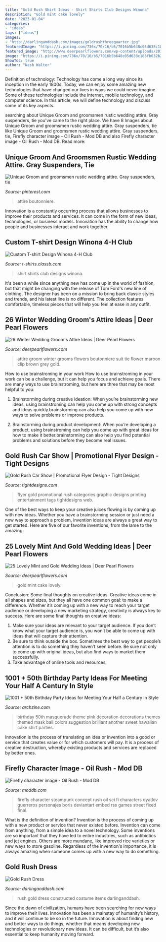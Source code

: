 ```yaml
---
title: "Gold Rush Shirt Ideas - Shirt Shirts Club Designs Winona"
description: "Gold mint cake lovely"
date: "2023-01-04"
categories:
- "ideas"
tags: ["ideas"]
images:
- "http://darlinganddash.com/images/goldrushthreequarter.jpg"
featuredImage: "https://i.pinimg.com/736x/70/16/b5/7016b5b648c05d638c183fb032b2b820.jpg"
featured_image: "http://www.deerpearlflowers.com/wp-content/uploads/2015/09/Winter-Wedding-Grooms-Attire-Ideas-17.jpg"
image: "https://i.pinimg.com/736x/70/16/b5/7016b5b648c05d638c183fb032b2b820.jpg"
ShowToc: true
author: "Nash Walter"
---
```



Definition of technology:
Technology has come a long way since its inception in the early 1800s. Today, we can enjoy some amazing new technologies that have changed our lives in ways we could never imagine. Some of these technologies include the internet, mobile technology, and computer science. In this article, we will define technology and discuss some of its key aspects.

	

		
searching about Unique Groom and groomsmen rustic wedding attire. Gray suspenders, tie you've came to the right place. We have 8 Images about Unique Groom and groomsmen rustic wedding attire. Gray suspenders, tie like Unique Groom and groomsmen rustic wedding attire. Gray suspenders, tie, Firefly character image - Oil Rush - Mod DB and also Firefly character image - Oil Rush - Mod DB. Read more:
		
    
## Unique Groom And Groomsmen Rustic Wedding Attire. Gray Suspenders, Tie

<img loading=lazy src="https://i.pinimg.com/736x/70/16/b5/7016b5b648c05d638c183fb032b2b820.jpg" onerror="this.onerror=null;this.src='https://tse2.mm.bing.net/th?id=OIP.ARQmw-Vw2wQeDLIjW9NZeQHaJ3&amp;pid=15.1';" alt="Unique Groom and groomsmen rustic wedding attire. Gray suspenders, tie">

_Source: pinterest.com_

>attire boutonniere. 

	

Innovation is a constantly occurring process that allows businesses to improve their products and services. It can come in the form of new ideas, technologies, or business models. Innovation has the ability to change how people and businesses interact and work together.

    
## Custom T-shirt Design Winona 4-H Club

<img loading=lazy src="https://t-shirts.classb.com/image/127997.495.shirt.Front.jpg?1253500458" onerror="this.onerror=null;this.src='https://tse3.mm.bing.net/th?id=OIP.2_aU6h0iHn3Jfzm0RNYlTQHaG3&amp;pid=15.1';" alt="Custom T-shirt Design Winona 4-H Club">

_Source: t-shirts.classb.com_

>shirt shirts club designs winona. 

	

It's been a while since anything new has come up in the world of fashion, but that might be changing with the release of Tom Ford's new line of clothing. The designer has been on a mission to bring back classic styles and trends, and his latest line is no different. The collection features comfortable, timeless pieces that will help you feel at ease in any outfit.

    
## 26 Winter Wedding Groom&#039;s Attire Ideas | Deer Pearl Flowers

<img loading=lazy src="http://www.deerpearlflowers.com/wp-content/uploads/2015/09/Winter-Wedding-Grooms-Attire-Ideas-17.jpg" onerror="this.onerror=null;this.src='https://tse2.mm.bing.net/th?id=OIP.cDk3DJ8awQLhSllt-aq0EwHaLF&amp;pid=15.1';" alt="26 Winter Wedding Groom&#039;s Attire Ideas | Deer Pearl Flowers">

_Source: deerpearlflowers.com_

>attire groom winter grooms flowers boutonniere suit tie flower maroon clip brown grey gold. 

	

How to use brainstroming in your work
How to use brainstroming in your work can be a challenge, but it can help you focus and achieve goals. There are many ways to use brainstroming, but here are three that may be most helpful to you:
1. Brainstorming during creative ideation: When you’re brainstorming new ideas, using brainstroming can help you come up with strong concepts and ideas quickly.brainstorming can also help you come up with new ways to solve problems or improve products.

2. Brainstorming during product development: When you’re developing a product, using brainstroming can help you come up with great ideas for how to make it better.brainstorming can also help you find potential problems and solutions before they become real issues.


    
## Gold Rush Car Show | Promotional Flyer Design - Tight Designs

<img loading=lazy src="https://tightdesigns.com/web-graphic-design/wp-content/uploads/2011/04/flyer-22.jpg" onerror="this.onerror=null;this.src='https://tse2.mm.bing.net/th?id=OIP.CSdw3PUlqRh0dM7X2tQfUQHaLH&amp;pid=15.1';" alt="Gold Rush Car Show | Promotional Flyer Design - Tight Designs">

_Source: tightdesigns.com_

>flyer gold promotional rush categories graphic designs printing entertainment tags tightdesigns web. 

	

One of the best ways to keep your creative juices flowing is by coming up with new ideas. Whether you have a brainstorming session or just need a new way to approach a problem, invention ideas are always a great way to get started. Here are five of our favorite inventions, from the lame to the amazing: 

    
## 25 Lovely Mint And Gold Wedding Ideas | Deer Pearl Flowers

<img loading=lazy src="http://www.deerpearlflowers.com/wp-content/uploads/2015/06/Mint-and-Gold-Cake-Pops.jpg" onerror="this.onerror=null;this.src='https://tse2.mm.bing.net/th?id=OIP.dNczSNsmB-J80RmOrgo7MgHaLH&amp;pid=15.1';" alt="25 Lovely Mint and Gold Wedding Ideas | Deer Pearl Flowers">

_Source: deerpearlflowers.com_

>gold mint cake lovely. 

	

Conclusion: Some final thoughts on creative ideas.
Creative ideas come in all shapes and sizes, but they all have one common goal: to make a difference. Whether it’s coming up with a new way to reach your target audience or developing a new marketing strategy, creativity is always key to success. Here are some final thoughts on creative ideas: 
1. Make sure your ideas are relevant to your target audience. If you don’t know what your target audience is, you won’t be able to come up with ideas that will capture their attention. 
2. Be sure to think outside the box. Sometimes the best way to get people’s attention is to do something they haven’t seen before. Be sure not only to come up with original ideas, but also find ways to market them successfully. 
3. Take advantage of online tools and resources.

    
## 1001 + 50th Birthday Party Ideas For Meeting Your Half A Century In Style

<img loading=lazy src="http://archzine.com/wp-content/uploads/2018/10/pink-and-black-masquarade-50th-birthday-theme-tables-with-snacks-and-drinks-multiple-balooons-and-a-large-wall-decoration-shaped-like-a-mask.jpg" onerror="this.onerror=null;this.src='https://tse3.mm.bing.net/th?id=OIP.8SQc7ADZ8bw3EPlY1_xeLwHaJ3&amp;pid=15.1';" alt="1001 + 50th Birthday Party Ideas for Meeting Your Half a Century in Style">

_Source: archzine.com_

>birthday 50th masquerade theme pink decoration decorations themes themed mask ball colors suggestion brilliant another sweet hawaiian cake shirt parties. 

	

Innovation is the process of translating an idea or invention into a good or service that creates value or for which customers will pay. It is a process of creative destruction, whereby existing products and services are replaced by better ones.

    
## Firefly Character Image - Oil Rush - Mod DB

<img loading=lazy src="http://media.moddb.com/cache/images/games/1/16/15264/thumb_620x2000/FireFly-final-fixed.jpg" onerror="this.onerror=null;this.src='https://tse3.mm.bing.net/th?id=OIP.EIefSu_h8jaT1BC405WiigHaLH&amp;pid=15.1';" alt="Firefly character image - Oil Rush - Mod DB">

_Source: moddb.com_

>firefly character steampunk concept rush oil sci fi characters dyatlov guerreros personajes boris deviantart embed rss games street fixed final. 

	

What is the definition of invention?
Invention is the process of coming up with a new product or service that never existed before. Invention can come from anything, from a simple idea to a novel technology. Some inventions are so important that they have led to entire industries, such as antibiotics and jet engines. Others are more mundane, like improved rice varieties or new ways to store gasoline. Regardless of the invention's importance, it is always amazing when someone comes up with a new way to do something.

    
## Gold Rush Dress

<img loading=lazy src="http://darlinganddash.com/images/goldrushthreequarter.jpg" onerror="this.onerror=null;this.src='https://tse3.mm.bing.net/th?id=OIP.3LWzdlmrKY0HoZTYT7N0AAHaK3&amp;pid=15.1';" alt="Gold Rush Dress">

_Source: darlinganddash.com_

>rush gold dress constructed costume items darlinganddash. 

	

Since the dawn of civilization, humans have been searching for new ways to improve their lives. Innovation has been a mainstay of humanity’s history, and it will continue to be so in the future. Innovation is about finding new and better ways to do things, whether that means developing new technologies or revolutionary new ideas. It can be difficult, but it’s also essential to keep humanity moving forward.

